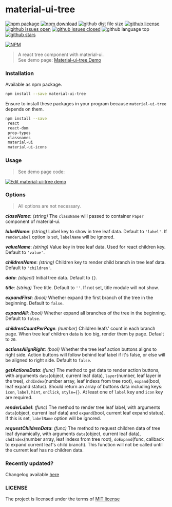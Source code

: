 # material-ui-tree
[![npm package](https://img.shields.io/npm/v/material-ui-tree.svg)](https://www.npmjs.org/package/material-ui-tree)
[![npm download](https://img.shields.io/npm/dt/material-ui-tree.svg)](https://www.npmjs.org/package/material-ui-tree)
![github dist file size](https://img.shields.io/github/size/shallinta/material-ui-tree/dist/index.js.svg)
[![github license](https://img.shields.io/github/license/shallinta/material-ui-tree.svg)](https://github.com/shallinta/material-ui-tree/blob/master/LICENSE)
[![github issues open](https://img.shields.io/github/issues/shallinta/material-ui-tree.svg)](https://github.com/shallinta/material-ui-tree/issues?q=is%3Aopen+is%3Aissue)
[![github issues closed](https://img.shields.io/github/issues-closed/shallinta/material-ui-tree.svg)](https://github.com/shallinta/material-ui-tree/issues?q=is%3Aissue+is%3Aclosed)
![github language top](https://img.shields.io/github/languages/top/shallinta/material-ui-tree.svg)
[![github stars](https://img.shields.io/github/stars/shallinta/material-ui-tree.svg?style=social&label=Stars)](https://github.com/shallinta/material-ui-tree)  

[![NPM](https://nodei.co/npm/material-ui-tree.png?downloads=true&downloadRank=true&stars=true)](https://www.npmjs.com/package/material-ui-tree)
> A react tree component with material-ui.  
> See demo page: [Material-ui-tree Demo](https://wkp03p2jrl.codesandbox.io/)

### Installation
Available as npm package.
```sh
npm install --save material-ui-tree
```
Ensure to install these packages in your program because `material-ui-tree` depends on them.
```sh
npm install --save
 react
 react-dom
 prop-types
 classnames
 material-ui
 material-ui-icons
```


### Usage
>  See demo page code:  

[![Edit material-ui-tree demo](https://codesandbox.io/static/img/play-codesandbox.svg)](https://codesandbox.io/embed/wkp03p2jrl)


### Options
> All options are not necessary.  

***className***: *(string)* The `className` will passed to container `Paper` component of material-ui.  

***labelName***: *(string)* Label key to show in tree leaf data. Default to `'label'`. If `renderLabel` option is set, `labelName` will be ignored.  

***valueName***: *(string)* Value key in tree leaf data. Used for react children key. Default to `'value'`.  

***childrenName***: *(string)* Children key to render child branch in tree leaf data. Default to `'children'`.  

***data***: *(object)* Initial tree data. Default to `{}`.  

***title***: *(string)* Tree title. Default to `''`. If not set, title module will not show.  

***expandFirst***: *(bool)* Whether expand the first branch of the tree in the beginning. Default to `false`.  

***expandAll***: *(bool)* Whether expand all branches of the tree in the beginning. Default to `false`.  

***childrenCountPerPage***: *(number)* Children leafs' count in each branch page. When tree leaf children data is too big, render them by page. Default to `20`.  

***actionsAlignRight***: *(bool)* Whether the tree leaf action buttons aligns to right side. Action buttons will follow behind leaf label if it's false, or else will be aligned to right side. Default to `false`.  

***getActionsData***: *(func)* The method to get data to render action buttons, with arguments `data`(object, current leaf data), `layer`(number, leaf layer in the tree), `chdIndex`(number array, leaf indexs from tree root), `expand`(bool, leaf expand status). Should return an array of buttons data including keys: `icon`, `label`, `hint`, `onClick`, `style={}`. At least one of `label` key and `icon` key are required.  

***renderLabel***: *(func)* The method to render tree leaf label, with arguments `data`(object, current leaf data) and `expand`(bool, current leaf expand status). If this is set, `labelName` option will be ignored.  

***requestChildrenData***: *(func)* The method to request children data of tree leaf dynamically, with arguments `data`(object, current leaf data), `chdIndex`(number array, leaf indexs from tree root), `doExpand`(func, callback to expand current leaf's child branch). This function will not be called until the current leaf has no children data.  


### Recently updated?
Changelog available [here](https://github.com/shallinta/material-ui-tree/blob/master/CHANGELOG.md)


### LICENSE
The project is licensed under the terms of [MIT license](https://github.com/shallinta/material-ui-tree/blob/master/LICENSE)
